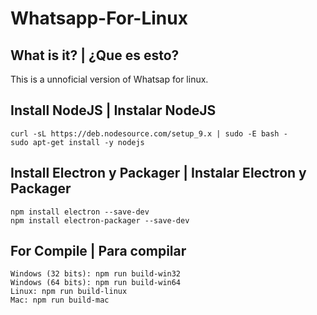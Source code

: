 # Whatsapp-For-Linux

## What is it? | ¿Que es esto?
This is a unnoficial version of Whatsap for linux.

## Install NodeJS | Instalar NodeJS

    curl -sL https://deb.nodesource.com/setup_9.x | sudo -E bash -
    sudo apt-get install -y nodejs

## Install Electron y Packager | Instalar Electron y Packager

    npm install electron --save-dev
    npm install electron-packager --save-dev
    
## For Compile | Para compilar
    Windows (32 bits): npm run build-win32
    Windows (64 bits): npm run build-win64
    Linux: npm run build-linux
    Mac: npm run build-mac
